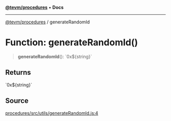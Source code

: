 [**@tevm/procedures**](../README.md) • **Docs**

***

[@tevm/procedures](../globals.md) / generateRandomId

# Function: generateRandomId()

> **generateRandomId**(): \`0x$\{string\}\`

## Returns

\`0x$\{string\}\`

## Source

[procedures/src/utils/generateRandomId.js:4](https://github.com/evmts/tevm-monorepo/blob/main/packages/procedures/src/utils/generateRandomId.js#L4)
